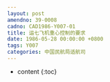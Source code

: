 ```yaml
---
layout: post
amendno: 39-0008
cadno: CAD1986-Y007-01
title: 运七飞机重心控制的要求
date: 1986-05-28 00:00:00 +0800
tags: Y007
categories: 中国民航局适航司
---
```


* content
{:toc}


